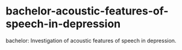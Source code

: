 # bachelor-acoustic-features-of-speech-in-depression
bachelor: Investigation of acoustic features of speech in depression. 

